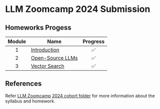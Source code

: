 # LLM Zoomcamp 2024 Submission

## Homeworks Progess
| Module | Name  | Progress |
| :---: | ------------- | :---: |
|1| [Introduction](https://github.com/hwchua0209/llm-zoomcamp-submission/blob/main/homework/hw1_%20Introduction.ipynb) | ✅ |
|2| [Open-Source LLMs](https://github.com/hwchua0209/llm-zoomcamp-submission/blob/main/homework/hw2_Open_Source_LLMs.ipynb) | ✅ |
|3| [Vector Search](https://github.com/hwchua0209/llm-zoomcamp-submission/blob/main/homework/hw3_Vector_Search.ipynb) | ✅ |




## References
Refer [LLM Zoomcamp](https://github.com/DataTalksClub/llm-zoomcamp) [2024 cohort folder](https://github.com/DataTalksClub/llm-zoomcamp/tree/main/cohorts/2024) for more information about the syllabus and homework.
